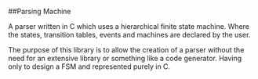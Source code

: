 ##Parsing Machine

A parser written in C which uses a hierarchical finite state machine. Where the states, transition tables, events and machines are declared by the user.

The purpose of this library is to allow the creation of a parser without the need for an extensive library or something like a code generator. Having only to design a FSM and represented purely in C.
